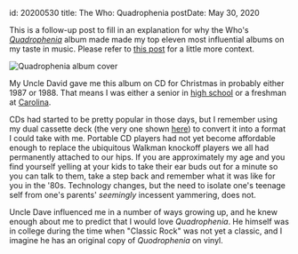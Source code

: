 id: 20200530
title: The Who: Quadrophenia
postDate: May 30, 2020

This is a follow-up post to fill in an explanation for why the Who's [*Quadrophenia*](https://en.wikipedia.org/wiki/Quadrophenia) album made made my top eleven most influential albums on my taste in music. Please refer to [this post](/#/blog/20200509) for a little more context.

![Quadrophenia album cover](https://upload.wikimedia.org/wikipedia/en/thumb/8/8a/Quadrophenia_%28album%29.jpg/220px-Quadrophenia_%28album%29.jpg)

My Uncle David gave me this album on CD for Christmas in probably either 1987 or 1988. That means I was either a senior in [high school](https://rschs.rcsnc.org/) or a freshman at [Carolina](https://unc.edu). 

CDs had started to be pretty popular in those days, but I remember using my dual cassette deck (the very one shown [here](/#/blog/20150628-01)) to convert it into a format I could take with me. Portable CD players had not yet become affordable enough to replace the ubiquitous Walkman knockoff players we all had permanently attached to our hips. If you are approximately my age and you find yourself yelling at your kids to take their ear buds out for a minute so you can talk to them, take a step back and remember what it was like for you in the '80s. Technology changes, but the need to isolate one's teenage self from one's parents' *seemingly* incessent yammering, does not.

Uncle Dave influenced me in a number of ways growing up, and he knew enough about me to predict that I would love *Quadrophenia*. He himself was in college during the time when "Classic Rock" was not yet a classic, and I imagine he has an original copy of *Quodrophenia* on vinyl.



